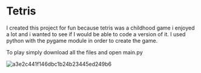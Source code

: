 # Tetris

I created this project for fun because tetris was a childhood game i enjoyed a lot and i wanted to see if I would be able to code a version of it. 
I used python with the pygame module in order to create the game. 

To play simply download all the files and open main.py

![a3e2c441f146dbc1b24b23445ed249b6](https://user-images.githubusercontent.com/10456113/127702827-e665ab50-f0e2-41b9-a075-de35528797ad.png)
